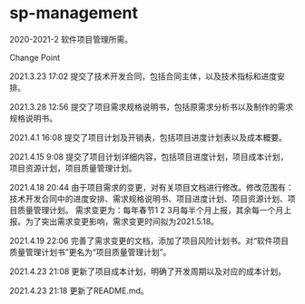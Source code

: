# sp-management
2020-2021-2 软件项目管理所需。

Change Point

2021.3.23 17:02 提交了技术开发合同，包括合同主体，以及技术指标和进度安排。

2021.3.28 12:56 提交了项目需求规格说明书，包括原需求分析书以及制作的需求规格说明书。

2021.4.1  16:08 提交了项目计划及开销表，包括项目进度计划表以及成本概要。

2021.4.15 9:08 提交了项目计划详细内容，包括项目进度计划，项目成本计划，项目资源计划，项目质量管理计划。

2021.4.18 20:44 由于项目需求的变更，对有关项目文档进行修改。修改范围有：技术开发合同中的进度安排、需求规格说明书、项目进度计划、项目资源计划、项目质量管理计划。
需求变更为：每年春节1 2 3月每半个月上报，其余每一个月上报。为了突出需求变更影响，需求变更时间拟为2021.5.18。

2021.4.19 22:06 完善了需求变更的文档，添加了项目风险计划书。对“软件项目质量管理计划书”更名为“项目质量管理计划”。

2021.4.23 21:08 更新了项目成本计划，明确了开发周期以及对应的成本计划。

2021.4.23 21:18 更新了README.md。
